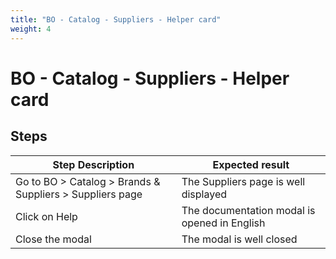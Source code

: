 ```yaml
---
title: "BO - Catalog - Suppliers - Helper card"
weight: 4
---
```


# BO - Catalog - Suppliers - Helper card
## Steps
| Step Description | Expected result |
| ----- | ----- |
| Go to BO > Catalog > Brands & Suppliers > Suppliers page | The Suppliers page is well displayed |
| Click on Help | The documentation modal is opened in English |
| Close the modal | The modal is well closed |
